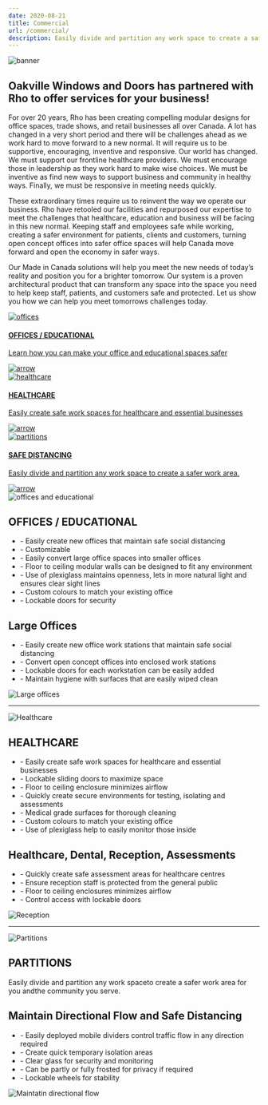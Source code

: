 ```yaml
---
date: 2020-08-21
title: Commercial
url: /commercial/
description: Easily divide and partition any work space to create a safer work area. Our system is a proven architectural product that can transform any space into the space you need to help keep staff, patients, and customers safe and protected. 
---
```

<div class="content container">
    <div class="banner" id="commercialBanner">
        <img alt="banner" src="/img/commercialBanner.png" />
    </div>
    <div id="commercial">
        <h2>Oakville Windows and Doors has partnered with Rho to offer services for your business!</h2>
        <p>
            For over 20 years, Rho has been creating compelling modular designs for office spaces, trade
            shows, and retail businesses all over Canada. A lot has changed in a very short period and there will
            be challenges ahead as we work hard to move forward to a new normal. It will require us to be
            supportive, encouraging, inventive and responsive. Our world has changed. We must support our
            frontline healthcare providers. We must encourage those in leadership as they work hard to make
            wise choices. We must be inventive as find new ways to support business and community in healthy
            ways. Finally, we must be responsive in meeting needs quickly.
        </p>
        <p>
            These extraordinary times require us to reinvent the way we operate our business. Rho have retooled
            our facilities and repurposed our expertise to meet the challenges that healthcare, education and
            business will be facing in this new normal. Keeping staff and employees safe while working, creating
            a safer environment for patients, clients and customers, turning open concept offices into safer
            office spaces will help Canada move forward and open the economy in safer ways.
        </p>
        <p>
            Our Made in Canada solutions will help you meet the new needs of today’s reality and position you
            for a brighter tomorrow. Our system is a proven architectural product that can transform any space
            into the space you need to help keep staff, patients, and customers safe and protected. Let us show
            you how we can help you meet tomorrows challenges today.
        </p>
    </div>
    <div id="commercialServices">
        <a href="" class="types" id="officeServices">
            <div>
                <img alt="offices" src="/img/officeSpace.png"/>
            </div> 
            <div>
                <h4 class="Services">OFFICES / EDUCATIONAL</h4>
                <p>Learn how you can make your office and educational spaces safer</p>
            </div>
            <img alt="arrow" class="downArrow" src="/img/arrowGrey.png" />
        </a>
        <a href="" class="types" id="healthCareServices">
            <div>
                <img alt="healthcare" src="/img/healthcare.png"/>
            </div> 
            <div>
                <h4 class="Services">HEALTHCARE</h4>
                <p>Easily create safe work spaces for healthcare and essential businesses</p>
            </div>
            <img alt="arrow" class="downArrow" src="/img/arrowGrey.png" />
        </a>
        <a href="" class="types" id="cubicleServices">
            <div>
                <img alt="partitions" src="/img/cubicle.png"/>
            </div> 
            <div>
                <h4 class="Services">SAFE DISTANCING</h4>
                <p>Easily divide and partition any work space to create a safer work area.</p>
            </div>
            <img alt="arrow" class="downArrow" src="/img/arrowGrey.png" />
        </a>
    </div>
    <div id="commercialContainer">
        <div class="commercialSection">
            <div class="floatLeft">
                <img alt="offices and educational" src="/img/officesEducational.png">
            </div>
            <div class="floatRight details">
                <h2>OFFICES / EDUCATIONAL</h2>
                <ul>
                    <li>- Easily create new offices that maintain safe social distancing</li>
                    <li>- Customizable</li>
                    <li>- Easily convert large office spaces into smaller offices</li>
                    <li>- Floor to ceiling modular walls can be designed to fit any environment</li>
                    <li>- Use of plexiglass maintains openness, lets in more natural light and ensures clear sight lines</li>
                    <li>- Custom colours to match your existing office</li>
                    <li>- Lockable doors for security</li>
                </ul>
            </div>
        </div>
        <div class="commercialSection">
            <div class="floatLeft details">
                <h2>Large Offices</h2>
                <ul>
                    <li>- Easily create new office work stations that maintain safe social distancing</li>
                    <li>- Convert open concept offices into enclosed work stations</li>
                    <li>- Lockable doors for each workstation can be easily added</li>
                    <li>- Maintain hygiene with surfaces that are easily wiped clean</li>
                </ul>
            </div>
            <div class="floatRight">
                <img alt="Large offices" src="/img/largeOffices.png">
            </div>
        </div>
        <hr />
        <div class="commercialSection">
            <div class="floatLeft">
                <img alt="Healthcare" src="/img/healthcareSpaces.png">
            </div>
            <div class="floatRight details">
                <h2>HEALTHCARE</h2>
                <ul>
                    <li>- Easily create safe work spaces for healthcare and essential businesses</li>
                    <li>- Lockable sliding doors to maximize space</li>
                    <li>- Floor to ceiling enclosure minimizes airflow</li>
                    <li>- Quickly create secure environments for testing, isolating and assessments</li>
                    <li>- Medical grade surfaces for thorough cleaning</li>
                    <li>- Custom colours to match your existing office</li>
                    <li>- Use of plexiglass help to easily monitor those inside</li>
                </ul>
            </div>
        </div>
        <div class="commercialSection">
            <div class="floatLeft details">
                <h2>Healthcare, Dental, Reception, Assessments</h2>
                <ul>
                    <li>- Quickly create safe assessment areas for healthcare centres</li>
                    <li>- Ensure reception staff is protected from the general public</li>
                    <li>- Floor to ceiling enclosures minimizes airflow</li>
                    <li>- Control access with lockable doors</li>
                </ul>
            </div>
            <div class="floatRight">
                <img alt="Reception" src="/img/receptionAreas.png">
            </div>
        </div>
        <hr />
        <div class="commercialSection">
            <div class="floatLeft">
                <img alt="Partitions" src="/img/partitionOffices.png">
            </div>
            <div class="floatRight details">
                <h2>PARTITIONS</h2>
                <p>Easily divide and partition any work spaceto create a safer work area for you andthe community you serve.</p>
            </div>
        </div>
        <div class="commercialSection">
            <div class="floatLeft details">
                <h2>Maintain Directional Flow and Safe Distancing</h2>
                <ul>
                    <li>- Easily deployed mobile dividers control traffic flow in any direction required</li>
                    <li>- Create quick temporary isolation areas</li>
                    <li>- Clear glass for security and monitoring</li>
                    <li>- Can be partly or fully frosted for privacy if required</li>
                    <li>- Lockable wheels for stability</li>
                </ul>
            </div>
            <div class="floatRight">
                <img alt="Maintatin directional flow" src="/img/maintainFlow.png">
            </div>
        </div>
    </div>
</div>